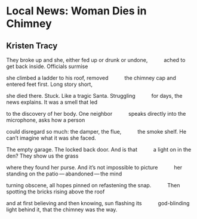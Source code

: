 # Local News: Woman Dies in Chimney
## Kristen Tracy
They broke up and she, either fed up or drunk or undone,
          ached to get back inside. Officials surmise

she climbed a ladder to his roof, removed
          the chimney cap and entered feet first. Long story short,

she died there. Stuck. Like a tragic Santa. Struggling
          for days, the news explains. It was a smell that led

to the discovery of her body. One neighbor
          speaks directly into the microphone, asks how a person

could disregard so much: the damper, the flue,
          the smoke shelf. He can’t imagine what it was she faced.

The empty garage. The locked back door. And is that
          a light on in the den? They show us the grass

where they found her purse. And it’s not impossible to picture
          her standing on the patio — abandoned — the mind

turning obscene, all hopes pinned on refastening the snap.
          Then spotting the bricks rising above the roof

and at first believing and then knowing, sun flashing its
          god-blinding light behind it, that the chimney was the way.
